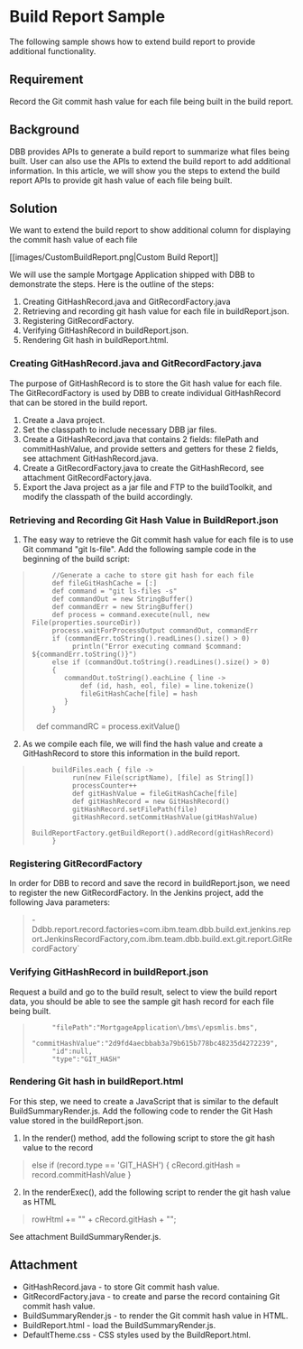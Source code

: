 # Build Report Sample
The following sample shows how to extend build report to provide additional functionality.

## Requirement
Record the Git commit hash value for each file being built in the build report.

## Background
DBB provides APIs to generate a build report to summarize what files being built. User can also use the APIs to extend the build report to add additional information. In this article, we will show you the steps to extend the build report APIs to provide git hash value of each file being built.

## Solution
We want to extend the build report to show additional column for displaying the commit hash value of each file

[[images/CustomBuildReport.png|Custom Build Report]]

We will use the sample Mortgage Application shipped with DBB to demonstrate the steps.  Here is the outline of the steps:
1. Creating GitHashRecord.java and GitRecordFactory.java
2. Retrieving and recording git hash value for each file in buildReport.json.
3. Registering GitRecordFactory.
3. Verifying GitHashRecord in buildReport.json.
4. Rendering Git hash in buildReport.html.

### Creating GitHashRecord.java and GitRecordFactory.java
The purpose of GitHashRecord is to store the Git hash value for each file.  The GitRecordFactory is used by DBB to create individual GitHashRecord that can be stored in the build report.
1. Create a Java project.
2. Set the classpath to include necessary DBB jar files.
3. Create a GitHashRecord.java that contains 2 fields: filePath and commitHashValue, and provide setters and getters for these 2 fields, see attachment GitHashRecord.java. 
4. Create a GitRecordFactory.java to create the GitHashRecord, see attachment GitRecordFactory.java.
5. Export the Java project as a jar file and FTP to the buildToolkit, and modify the classpath of the build accordingly.

### Retrieving and Recording Git Hash Value in BuildReport.json
1. The easy way to retrieve the Git commit hash value for each file is to use Git command "git ls-file".  Add the following sample code in the beginning of the build script:
 
>          //Generate a cache to store git hash for each file
>          def fileGitHashCache = [:]
>          def command = "git ls-files -s"
>          def commandOut = new StringBuffer()
>          def commandErr = new StringBuffer()
>          def process = command.execute(null, new File(properties.sourceDir))
>          process.waitForProcessOutput commandOut, commandErr
>          if (commandErr.toString().readLines().size() > 0)
>	            println("Error executing command $command: ${commandErr.toString()}")
>          else if (commandOut.toString().readLines().size() > 0)
>          {	
>             commandOut.toString().eachLine { line ->
>                 def (id, hash, eol, file) = line.tokenize()		
>                 fileGitHashCache[file] = hash 
>             }	
>          } 
>          def commandRC = process.exitValue()
 
2. As we compile each file, we will find the hash value and create a GitHashRecord to store this information in the build report.

>          buildFiles.each { file ->
>               run(new File(scriptName), [file] as String[])
>               processCounter++
>               def gitHashValue = fileGitHashCache[file]
>               def gitHashRecord = new GitHashRecord()
>               gitHashRecord.setFilePath(file)			
>               gitHashRecord.setCommitHashValue(gitHashValue)
>               BuildReportFactory.getBuildReport().addRecord(gitHashRecord)			 
>          }

### Registering GitRecordFactory
In order for DBB to record and save the record in buildReport.json, we need to register the new GitRecordFactory.  In the Jenkins project, add the following Java parameters:

>   -Ddbb.report.record.factories=com.ibm.team.dbb.build.ext.jenkins.report.JenkinsRecordFactory,com.ibm.team.dbb.build.ext.git.report.GitRecordFactory`

### Verifying GitHashRecord in buildReport.json
Request a build and go to the build result, select to view the build report data, you should be able to see the sample git hash record for each file being built.

>          "filePath":"MortgageApplication\/bms\/epsmlis.bms",
>          "commitHashValue":"2d9fd4aecbbab3a79b615b778bc48235d4272239",
>          "id":null,
>          "type":"GIT_HASH"

### Rendering Git hash in buildReport.html
For this step, we need to create a JavaScript that is similar to the default BuildSummaryRender.js.  Add the following code to render the Git Hash value stored in the buildReport.json.
1.  In the render() method, add the following script to store the git hash value to the record

>    else if (record.type == 'GIT_HASH')
>    {
>         cRecord.gitHash = record.commitHashValue 
>    }
    
2. In the renderExec(), add the following script to render the git hash value as HTML

>    rowHtml += "<td rowspan='" + cRecord.executors.length + "'>" + cRecord.gitHash + "</td>";

See attachment BuildSummaryRender.js.

## Attachment
* GitHashRecord.java - to store Git commit hash value.
* GitRecordFactory.java - to create and parse the record containing Git commit hash value.
* BuildSummaryRender.js - to render the Git commit hash value in HTML.
* BuildReport.html - load the BuildSummaryRender.js.  
* DefaultTheme.css - CSS styles used by the BuildReport.html.



